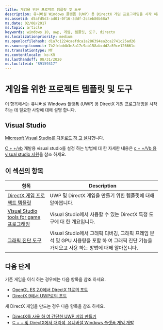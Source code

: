 ```yaml
---
title: 게임을 위한 프로젝트 템플릿 및 도구
description: 유니버설 Windows 플랫폼 (UWP) 용 DirectX 게임 프로그래밍을 시작 하는 데 필요한 사항을 보여 줍니다.
ms.assetid: d5afd5d3-ad01-0f16-3ddf-2c4eb86b68a7
ms.date: 02/08/2017
ms.topic: article
keywords: windows 10, uwp, 게임, 템플릿, 도구, directx
ms.localizationpriority: medium
ms.openlocfilehash: d1a7c1224caefdca1a286394ea2ca2741c25ad26
ms.sourcegitcommit: 7b2febddb3e8a17c9ab158abcdd2a59ce126661c
ms.translationtype: MT
ms.contentlocale: ko-KR
ms.lasthandoff: 08/31/2020
ms.locfileid: "89159317"
---
```

# <a name="project-templates-and-tools-for-games"></a>게임을 위한 프로젝트 템플릿 및 도구

이 항목에서는 유니버설 Windows 플랫폼 (UWP) 용 DirectX 게임 프로그래밍을 시작 하는 데 필요한 사항에 대해 설명 합니다.

## <a name="visual-studio"></a>Visual Studio

[Microsoft Visual Studio를 다운로드 하 고 설치](https://visualstudio.microsoft.com/downloads/)합니다.

[C + +/vb](../cpp-and-winrt-apis/index.md) 개발용 visual studio를 설정 하는 방법에 대 한 자세한 내용은 [c + +/Vb 용 visual studio 지원](../cpp-and-winrt-apis/intro-to-using-cpp-with-winrt.md#visual-studio-support-for-cwinrt-xaml-the-vsix-extension-and-the-nuget-package)을 참조 하세요.

## <a name="topics-in-this-section"></a>이 섹션의 항목

|항목|Description|
|-|-|
|[DirectX 게임 프로젝트 템플릿](user-interface.md)|UWP 및 DirectX 게임을 만들기 위한 템플릿에 대해 알아봅니다.|
|[Visual Studio tools for game 프로그래밍](set-up-visual-studio-for-game-development.md)|Visual Studio에서 사용할 수 있는 DirectX 특정 도구에 대 한 개요입니다.|
|[그래픽 진단 도구](use-the-directx-runtime-and-visual-studio-graphics-diagnostic-features.md)|Visual Studio에서 그래픽 디버깅, 그래픽 프레임 분석 및 GPU 사용량을 포함 하 여 그래픽 진단 기능을 가져오고 사용 하는 방법에 대해 알아봅니다.|

## <a name="next-steps"></a>다음 단계

기존 게임을 이식 하는 경우에는 다음 항목을 참조 하세요.

- [OpenGL ES 2.0에서 DirectX 11로의 포트](port-from-opengl-es-2-0-to-directx-11-1.md)
- [DirectX 9에서 UWP로의 포트](porting-your-directx-9-game-to-windows-store.md)

새 DirectX 게임을 만드는 경우 다음 항목을 참조 하세요.

- [DirectX를 사용 하 여 간단한 UWP 게임 만들기](tutorial--create-your-first-uwp-directx-game.md)
- [C + + 및 DirectX에서 대리석, 유니버설 Windows 플랫폼 게임 개발](developing-marble-maze-a-windows-store-game-in-cpp-and-directx.md)